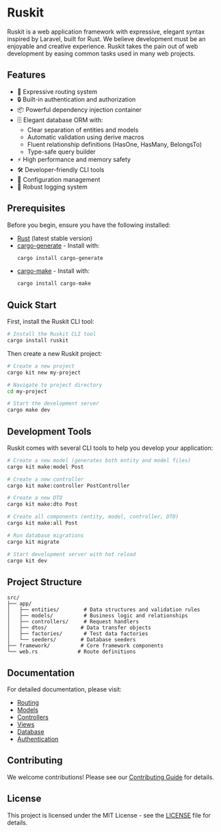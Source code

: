 # Ruskit

Ruskit is a web application framework with expressive, elegant syntax inspired by Laravel, built for Rust. We believe development must be an enjoyable and creative experience. Ruskit takes the pain out of web development by easing common tasks used in many web projects.

## Features

- 🚀 Expressive routing system
- 🔒 Built-in authentication and authorization
- 📦 Powerful dependency injection container
- 🗄️ Elegant database ORM with:
  - Clear separation of entities and models
  - Automatic validation using derive macros
  - Fluent relationship definitions (HasOne, HasMany, BelongsTo)
  - Type-safe query builder
- ⚡ High performance and memory safety
- 🛠️ Developer-friendly CLI tools
- 🔧 Configuration management
- 📝 Robust logging system

## Prerequisites

Before you begin, ensure you have the following installed:

- [Rust](https://www.rust-lang.org/tools/install) (latest stable version)
- [cargo-generate](https://github.com/cargo-generate/cargo-generate) - Install with:
  ```bash
  cargo install cargo-generate
  ```
- [cargo-make](https://github.com/sagiegurari/cargo-make) - Install with:
  ```bash
  cargo install cargo-make
  ```

## Quick Start

First, install the Ruskit CLI tool:

```bash
# Install the Ruskit CLI tool
cargo install ruskit
```

Then create a new Ruskit project:

```bash
# Create a new project
cargo kit new my-project

# Navigate to project directory
cd my-project

# Start the development server
cargo make dev
```

## Development Tools

Ruskit comes with several CLI tools to help you develop your application:

```bash
# Create a new model (generates both entity and model files)
cargo kit make:model Post

# Create a new controller
cargo kit make:controller PostController

# Create a new DTO
cargo kit make:dto Post

# Create all components (entity, model, controller, DTO)
cargo kit make:all Post

# Run database migrations
cargo kit migrate

# Start development server with hot reload
cargo kit dev
```

## Project Structure

```
src/
├── app/
│   ├── entities/        # Data structures and validation rules
│   ├── models/          # Business logic and relationships
│   ├── controllers/     # Request handlers
│   ├── dtos/           # Data transfer objects
│   ├── factories/       # Test data factories
│   └── seeders/        # Database seeders
├── framework/          # Core framework components
└── web.rs             # Route definitions
```

## Documentation

For detailed documentation, please visit:
- [Routing](/docs/routing.md)
- [Models](/docs/models.md)
- [Controllers](/docs/controllers.md)
- [Views](/docs/views.md)
- [Database](/docs/database.md)
- [Authentication](/docs/auth.md)

## Contributing

We welcome contributions! Please see our [Contributing Guide](CONTRIBUTING.md) for details.

## License

This project is licensed under the MIT License - see the [LICENSE](LICENSE) file for details.